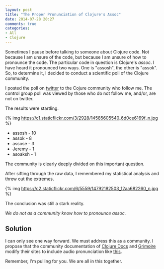 ```yaml
---
layout: post
title: "The Proper Pronunciation of Clojure's Assoc"
date: 2014-07-28 20:27
comments: true
categories:
- All
- Clojure
---
```


Sometimes I pause before talking to someone about Clojure code. Not because I am unsure of the code, but because I am unsure of
how to pronounce the code.  The particular code in question is
Clojure's _assoc_.  I have heard it pronounced two ways. One is
"assosh", the other is "assok".  So, to determine it, I decided to conduct a
scientific poll of the Clojure community.

I posted the poll on
[twitter](https://twitter.com/gigasquid/status/493891057906896896) to
the Cojure community who follow me.  The control group poll was viewed
by those who do not follow me, and/or, are not on twitter.

The results were startling.

{% img https://c1.staticflickr.com/3/2928/14585605540_6d0ce6169f_n.jpg %}

* assosh - 10
* assok  - 8
* assose - 3
* Jeremy - 1
* asoaksh - 1

The community is clearly deeply divided on this important question.

After sifting through the raw data, I remembered my statistical analysis and threw out the extremes.

{% img https://c2.staticflickr.com/6/5559/14792182503_12aa682260_n.jpg %}


The conclusion was still a stark reality.

*We do not as a community know how to pronounce assoc.*


## Solution

I can only see one way forward.  We must address this as a community.
I propose that the community documentation of [Clojure Docs](http://clojuredocs.org/)
and [Grimoire](http://grimoire.arrdem.com/) modify their sites to include audio pronunciation like [this](http://www.macmillandictionary.com/us/media/british/uk_pron/l/lla/llama/llama_British_English_pronunciation.mp3).

Remember, I'm pulling for you.  We are all in this together.

